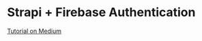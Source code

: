 # Strapi + Firebase Authentication

[Tutorial on Medium](https://eddybordi.medium.com/strapi-firebase-authentication-653254be1616)